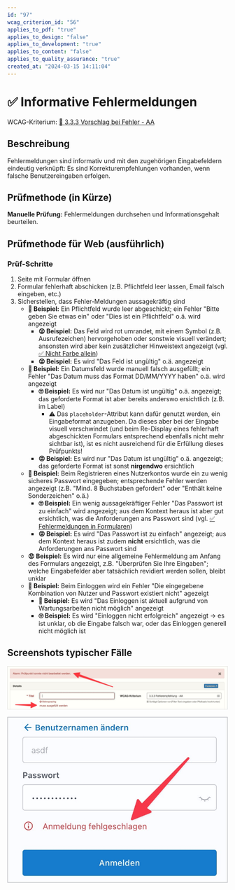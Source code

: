 ```yaml
---
id: "97"
wcag_criterion_id: "56"
applies_to_pdf: "true"
applies_to_design: "false"
applies_to_development: "true"
applies_to_content: "false"
applies_to_quality_assurance: "true"
created_at: "2024-03-15 14:11:04"
---
```


# ✅ Informative Fehlermeldungen

WCAG-Kriterium: [📜 3.3.3 Vorschlag bei Fehler - AA](..)

## Beschreibung

Fehlermeldungen sind informativ und mit den zugehörigen Eingabefeldern eindeutig verknüpft: Es sind Korrekturempfehlungen vorhanden, wenn falsche Benutzereingaben erfolgen.

## Prüfmethode (in Kürze)

**Manuelle Prüfung:** Fehlermeldungen durchsehen und Informationsgehalt beurteilen.

## Prüfmethode für Web (ausführlich)

### Prüf-Schritte

1. Seite mit Formular öffnen
1. Formular fehlerhaft abschicken (z.B. Pflichtfeld leer lassen, Email falsch eingeben, etc.)
1. Sicherstellen, dass Fehler-Meldungen aussagekräftig sind
    - **🙂 Beispiel:** Ein Pflichtfeld wurde leer abgeschickt; ein Fehler "Bitte geben Sie etwas ein" oder "Dies ist ein Pflichtfeld" o.ä. wird angezeigt
        - **😡 Beispiel:** Das Feld wird rot umrandet, mit einem Symbol (z.B. Ausrufezeichen) hervorgehoben oder sonstwie visuell verändert; ansonsten wird aber kein zusätzlicher Hinweistext angezeigt (vgl. [✅ Nicht Farbe allein](/de/wcag/1.4.1-benutzung-von-farbe/nicht-farbe-allein))
        - **😡 Beispiel:** Es wird "Das Feld ist ungültig" o.ä. angezeigt
    - **🙂 Beispiel:** Ein Datumsfeld wurde manuell falsch ausgefüllt; ein Fehler "Das Datum muss das Format DD/MM/YYYY haben" o.ä. wird angezeigt
        - **🙄 Beispiel:** Es wird nur "Das Datum ist ungültig" o.ä. angezeigt; das geforderte Format ist aber bereits anderswo ersichtlich (z.B. im Label)
            - ⚠️ Das `placeholder`-Attribut kann dafür genutzt werden, ein Eingabeformat anzugeben. Da dieses aber bei der Eingabe visuell verschwindet (und beim Re-Display eines fehlerhaft abgeschickten Formulars entsprechend ebenfalls nicht mehr sichtbar ist), ist es nicht ausreichend für die Erfüllung dieses Prüfpunkts!
        - **😡 Beispiel:** Es wird nur "Das Datum ist ungültig" o.ä. angezeigt; das geforderte Format ist sonst **nirgendwo** ersichtlich
    - **🙂 Beispiel:** Beim Registrieren eines Nutzerkontos wurde ein zu wenig sicheres Passwort eingegeben; entsprechende Fehler werden angezeigt (z.B. "Mind. 8 Buchstaben gefordert" oder "Enthält keine Sonderzeichen" o.ä.)
        - **🙄 Beispiel:** Ein wenig aussagekräftiger Fehler "Das Passwort ist zu einfach" wird angezeigt; aus dem Kontext heraus ist aber gut ersichtlich, was die Anforderungen ans Passwort sind (vgl. [✅ Fehlermeldungen in Formularen](/de/wcag/3.3.1-fehlerkennzeichnung/fehlermeldungen-in-formularen))
        - **😡 Beispiel:** Es wird "Das Passwort ist zu einfach" angezeigt; aus dem Kontext heraus ist zudem **nicht** ersichtlich, was die Anforderungen ans Passwort sind
    - **😡 Beispiel:** Es wird nur eine allgemeine Fehlermeldung am Anfang des Formulars angezeigt, z.B. "Überprüfen Sie Ihre Eingaben"; welche Eingabefelder aber tatsächlich revidiert werden sollen, bleibt unklar
    - **🙂 Beispiel:** Beim Einloggen wird ein Fehler "Die eingegebene Kombination von Nutzer und Passwort existiert nicht" agezeigt
        - **🙂 Beispiel:** Es wird "Das Einloggen ist aktuell aufgrund von Wartungsarbeiten nicht möglich" angezeigt
        - **🙄 Beispiel:** Es wird "Einloggen nicht erfolgreich" angezeigt → es ist unklar, ob die Eingabe falsch war, oder das Einloggen generell nicht möglich ist

## Screenshots typischer Fälle

![Fehlermeldung in A4AA](images/fehlermeldung-in-a4aa.png)

![Wenig aussagekräftiger Login-Fehler](images/wenig-aussagekrftiger-login-fehler.png)